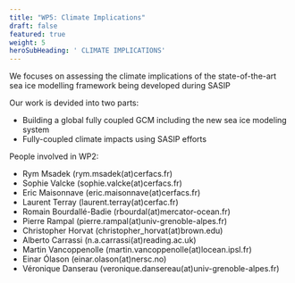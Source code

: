 ```yaml
---
title: "WP5: Climate Implications"
draft: false
featured: true
weight: 5
heroSubHeading: ' CLIMATE IMPLICATIONS'
---
```

 
We focuses on assessing the climate implications of the state-of-the-art sea ice modelling framework being developed during SASIP

Our work is devided into two parts:

 - Building a global fully coupled GCM including the new sea ice modeling system
 - Fully-coupled climate impacts using SASIP efforts

People involved in WP2:

 - Rym Msadek (rym.msadek(at)cerfacs.fr)
 - Sophie Valcke (sophie.valcke(at)cerfacs.fr)
 - Eric Maisonnave (eric.maisonnave(at)cerfacs.fr)
 - Laurent Terray (laurent.terray(at)cerfac.fr)
 - Romain Bourdallé-Badie (rbourdal(at)mercator-ocean.fr)
 - Pierre Rampal (pierre.rampal(at)univ-grenoble-alpes.fr)
 - Christopher Horvat (christopher_horvat(at)brown.edu)
 - Alberto Carrassi (n.a.carrassi(at)reading.ac.uk)
 - Martin Vancoppenolle (martin.vancoppenolle(at)locean.ipsl.fr)
 - Einar Ólason (einar.olason(at)nersc.no)
 - Véronique Danserau (veronique.dansereau(at)univ-grenoble-alpes.fr)
